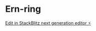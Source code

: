 # Ern-ring

[Edit in StackBlitz next generation editor ⚡️](https://stackblitz.com/~/github.com/Eskil97/Ern-ring)
